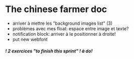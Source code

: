 # The chinese farmer doc
- arriver à mettre les "background images list" (3)
- problèmes avec mes float: espace entre image et texte?
- notification block: arriver à le positionner à droite!
- put new webfont

##### ! 2 exercices "to finish this sprint" ! à do!